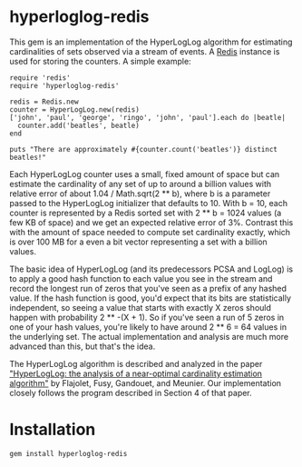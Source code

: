 hyperloglog-redis
=================

This gem is an implementation of the HyperLogLog algorithm for estimating 
cardinalities of sets observed via a stream of events. A [Redis](http://redis.io) 
instance is used for storing the counters. A simple example:

    require 'redis'
    require 'hyperloglog-redis'

    redis = Redis.new
    counter = HyperLogLog.new(redis)
    ['john', 'paul', 'george', 'ringo', 'john', 'paul'].each do |beatle|
      counter.add('beatles', beatle)
    end

    puts "There are approximately #{counter.count('beatles')} distinct beatles!"

Each HyperLogLog counter uses a small, fixed amount of space but can
estimate the cardinality of any set of up to around a billion values with
relative error of about 1.04 / Math.sqrt(2 ** b), where b is a parameter
passed to the HyperLogLog initializer that defaults to 10. With b = 10, 
each counter is represented by a Redis sorted set with 2 ** b = 1024 values 
(a few KB of space) and we get an expected relative error of 3%. Contrast this 
with the amount of space needed to compute set cardinality exactly, which is 
over 100 MB for a even a bit vector representing a set with a billion values.

The basic idea of HyperLogLog (and its predecessors PCSA and LogLog) is to apply
a good hash function to each value you see in the stream and record the longest 
run of zeros that you've seen as a prefix of any hashed value. If the hash 
function is good, you'd expect that its bits are statistically independent, so 
seeing a value that starts with exactly X zeros should happen with probability 
2 ** -(X + 1). So if you've seen a run of 5 zeros in one of your hash values, 
you're likely to have around 2 ** 6 = 64 values in the underlying set. The actual 
implementation and analysis are much more advanced than this, but that's the idea.

The HyperLogLog algorithm is described and analyzed in the paper 
["HyperLogLog: the analysis of a near-optimal cardinality estimation 
algorithm"](http://algo.inria.fr/flajolet/Publications/FlFuGaMe07.pdf) 
by Flajolet, Fusy, Gandouet, and Meunier. Our implementation closely 
follows the program described in Section 4 of that paper.

Installation
============

    gem install hyperloglog-redis